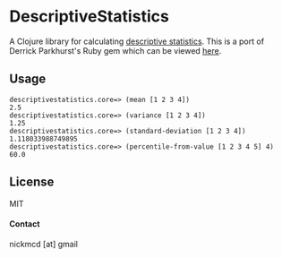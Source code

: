 # DescriptiveStatistics

A Clojure library for calculating [descriptive statistics](http://en.wikipedia.org/wiki/Descriptive_statistics). This is a port of Derrick Parkhurst's Ruby gem which can be viewed [here](https://github.com/thirtysixthspan/descriptive_statistics).
## Usage
```
descriptivestatistics.core=> (mean [1 2 3 4])
2.5
descriptivestatistics.core=> (variance [1 2 3 4])
1.25
descriptivestatistics.core=> (standard-deviation [1 2 3 4])
1.118033988749895
descriptivestatistics.core=> (percentile-from-value [1 2 3 4 5] 4)
60.0
```
## License

MIT

#### Contact
nickmcd [at] gmail
